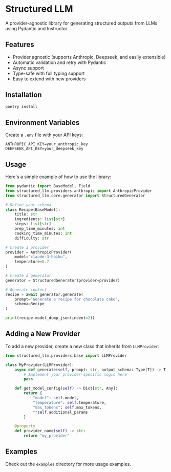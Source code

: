 # Structured LLM

A provider-agnostic library for generating structured outputs from LLMs using Pydantic and Instructor.

## Features

- Provider agnostic (supports Anthropic, Deepseek, and easily extensible)
- Automatic validation and retry with Pydantic
- Async support
- Type-safe with full typing support
- Easy to extend with new providers

## Installation

```bash
poetry install
```

## Environment Variables

Create a `.env` file with your API keys:

```env
ANTHROPIC_API_KEY=your_anthropic_key
DEEPSEEK_API_KEY=your_deepseek_key
```

## Usage

Here's a simple example of how to use the library:

```python
from pydantic import BaseModel, Field
from structured_llm.providers.anthropic import AnthropicProvider
from structured_llm.core.generator import StructuredGenerator

# Define your schema
class Recipe(BaseModel):
    title: str
    ingredients: list[str]
    steps: list[str]
    prep_time_minutes: int
    cooking_time_minutes: int
    difficulty: str

# Create a provider
provider = AnthropicProvider(
    model="claude-3-haiku",
    temperature=0.7
)

# Create a generator
generator = StructuredGenerator(provider=provider)

# Generate content
recipe = await generator.generate(
    prompt="Generate a recipe for chocolate cake",
    schema=Recipe
)

print(recipe.model_dump_json(indent=2))
```

## Adding a New Provider

To add a new provider, create a new class that inherits from `LLMProvider`:

```python
from structured_llm.providers.base import LLMProvider

class MyProvider(LLMProvider):
    async def generate(self, prompt: str, output_schema: Type[T]) -> T:
        # Implement your provider-specific logic here
        pass

    def get_model_config(self) -> Dict[str, Any]:
        return {
            "model": self.model,
            "temperature": self.temperature,
            "max_tokens": self.max_tokens,
            **self.additional_params
        }

    @property
    def provider_name(self) -> str:
        return "my_provider"
```

## Examples

Check out the `examples` directory for more usage examples.
